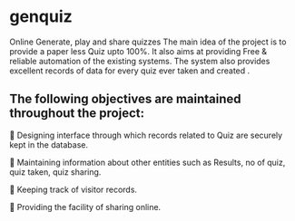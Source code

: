 # genquiz
Online Generate, play and share quizzes
The main idea of the project is to provide a paper less Quiz upto 100%. It also aims at providing Free & reliable automation of the existing systems. The system also provides excellent records of data for every quiz ever  taken and created
.
## The following objectives are maintained throughout the project: 

	Designing interface through which records related to Quiz are securely kept in the database. 

	Maintaining information about other entities such as Results, no of quiz, quiz taken, quiz sharing.

	Keeping track of visitor records.

	Providing the facility of sharing online. 

